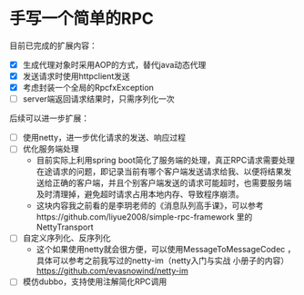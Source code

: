 # 手写一个简单的RPC

目前已完成的扩展内容：

- [X] 生成代理对象时采用AOP的方式，替代java动态代理
- [X] 发送请求时使用httpclient发送
- [X] 考虑封装一个全局的RpcfxException
- [ ] server端返回请求结果时，只需序列化一次

后续可以进一步扩展：
- [ ] 使用netty，进一步优化请求的发送、响应过程
- [ ] 优化服务端处理
    - 目前实际上利用spring boot简化了服务端的处理，真正RPC请求需要处理在途请求的问题，即记录当前有哪个客户端发送请求给我、以便将结果发送给正确的客户端，并且个别客户端发送的请求可能超时，也需要服务端及时清理掉，避免超时请求占用本地内存、导致程序崩溃。
    - 这块内容我之前看的是李玥老师的《消息队列高手课》，可以参考https://github.com/liyue2008/simple-rpc-framework  里的 NettyTransport
- [ ] 自定义序列化、反序列化
    - 这个如果使用netty就会很方便，可以使用MessageToMessageCodec ，具体可以参考之前我写过的netty-im（netty入门与实战 小册子的内容） https://github.com/evasnowind/netty-im
- [ ] 模仿dubbo，支持使用注解简化RPC调用